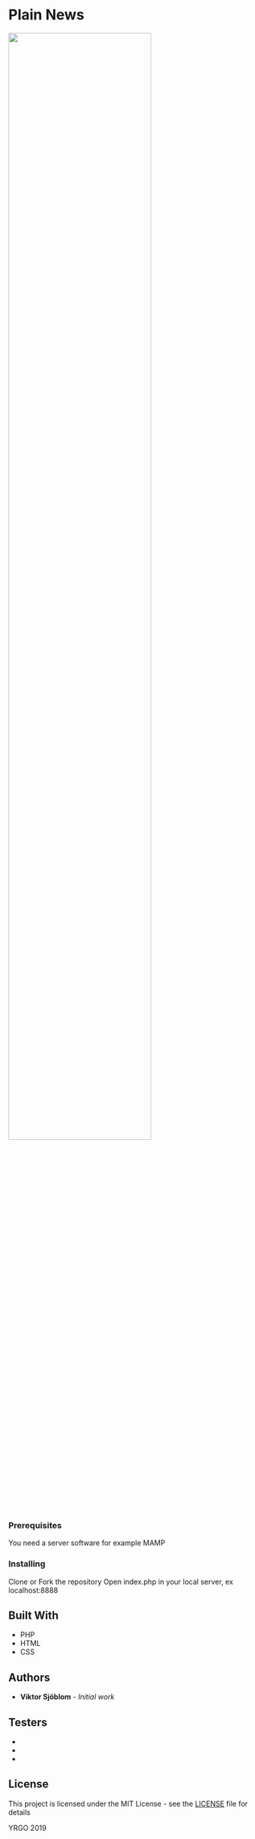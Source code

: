 # Plain News
<img src="https://media.giphy.com/media/QjrrSbYaqgi1q/giphy.gif" width="75%">


### Prerequisites

You need a server software
for example MAMP

### Installing

Clone or Fork the repository
Open index.php in your local server, ex localhost:8888

## Built With

* PHP
* HTML
* CSS


## Authors

* **Viktor Sjöblom** - *Initial work*

## Testers
* 
* 
* 


## License

This project is licensed under the MIT License - see the [LICENSE](LICENSE) file for details


YRGO 2019

